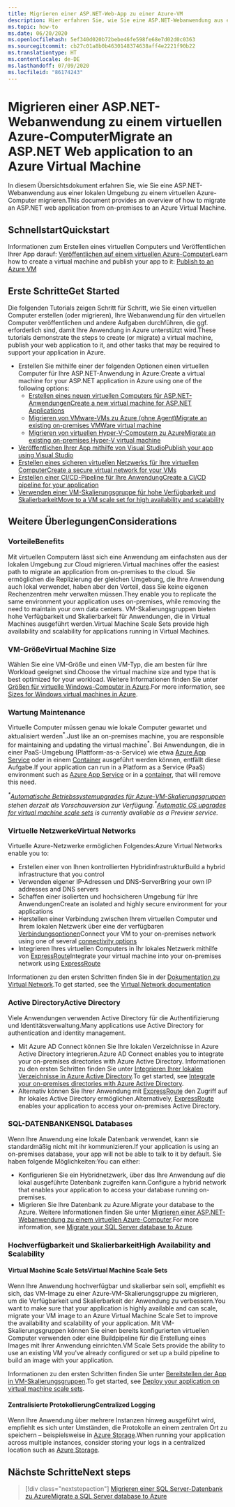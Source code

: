 ```yaml
---
title: Migrieren einer ASP.NET-Web-App zu einer Azure-VM
description: Hier erfahren Sie, wie Sie eine ASP.NET-Webanwendung aus einer lokalen Umgebung zu einem virtuellen Azure-Computer migrieren.
ms.topic: how-to
ms.date: 06/20/2020
ms.openlocfilehash: 5ef340d020b72bebe46fe598fe68e7d02d0c0363
ms.sourcegitcommit: cb27c01a8b0b4630148374638aff4e2221f90b22
ms.translationtype: HT
ms.contentlocale: de-DE
ms.lasthandoff: 07/09/2020
ms.locfileid: "86174243"
---
```

# <a name="migrate-an-aspnet-web-application-to-an-azure-virtual-machine"></a><span data-ttu-id="d0767-103">Migrieren einer ASP.NET-Webanwendung zu einem virtuellen Azure-Computer</span><span class="sxs-lookup"><span data-stu-id="d0767-103">Migrate an ASP.NET Web application to an Azure Virtual Machine</span></span>

<span data-ttu-id="d0767-104">In diesem Übersichtsdokument erfahren Sie, wie Sie eine ASP.NET-Webanwendung aus einer lokalen Umgebung zu einem virtuellen Azure-Computer migrieren.</span><span class="sxs-lookup"><span data-stu-id="d0767-104">This document provides an overview of how to migrate an ASP.NET web application from on-premises to an Azure Virtual Machine.</span></span>

## <a name="quickstart"></a><span data-ttu-id="d0767-105">Schnellstart</span><span class="sxs-lookup"><span data-stu-id="d0767-105">Quickstart</span></span>

<span data-ttu-id="d0767-106">Informationen zum Erstellen eines virtuellen Computers und Veröffentlichen Ihrer App darauf: [Veröffentlichen auf einem virtuellen Azure-Computer](https://tutorials.visualstudio.com/aspnet-vm/intro)</span><span class="sxs-lookup"><span data-stu-id="d0767-106">Learn how to create a virtual machine and publish your app to it: [Publish to an Azure VM](https://tutorials.visualstudio.com/aspnet-vm/intro)</span></span>

## <a name="get-started"></a><span data-ttu-id="d0767-107">Erste Schritte</span><span class="sxs-lookup"><span data-stu-id="d0767-107">Get Started</span></span>

<span data-ttu-id="d0767-108">Die folgenden Tutorials zeigen Schritt für Schritt, wie Sie einen virtuellen Computer erstellen (oder migrieren), Ihre Webanwendung für den virtuellen Computer veröffentlichen und andere Aufgaben durchführen, die ggf. erforderlich sind, damit Ihre Anwendung in Azure unterstützt wird.</span><span class="sxs-lookup"><span data-stu-id="d0767-108">These tutorials demonstrate the steps to create (or migrate) a virtual machine, publish your web application to it, and other tasks that may be required to support your application in Azure.</span></span>

- <span data-ttu-id="d0767-109">Erstellen Sie mithilfe einer der folgenden Optionen einen virtuellen Computer für Ihre ASP.NET-Anwendung in Azure:</span><span class="sxs-lookup"><span data-stu-id="d0767-109">Create a virtual machine for your ASP.NET application in Azure using one of the following options:</span></span>
  - [<span data-ttu-id="d0767-110">Erstellen eines neuen virtuellen Computers für ASP.NET-Anwendungen</span><span class="sxs-lookup"><span data-stu-id="d0767-110">Create a new virtual machine for ASP.NET Applications</span></span>](https://go.microsoft.com/fwlink/?linkid=863237)
  - [<span data-ttu-id="d0767-111">Migrieren von VMware-VMs zu Azure (ohne Agent)</span><span class="sxs-lookup"><span data-stu-id="d0767-111">Migrate an existing on-premises VMWare virtual machine</span></span>](/azure/migrate/tutorial-migrate-vmware)
  - [<span data-ttu-id="d0767-112">Migrieren von virtuellen Hyper-V-Computern zu Azure</span><span class="sxs-lookup"><span data-stu-id="d0767-112">Migrate an existing on-premises Hyper-V virtual machine</span></span>](/azure/migrate/tutorial-migrate-hyper-v)
- [<span data-ttu-id="d0767-113">Veröffentlichen Ihrer App mithilfe von Visual Studio</span><span class="sxs-lookup"><span data-stu-id="d0767-113">Publish your app using Visual Studio</span></span>](https://go.microsoft.com/fwlink/?linkid=863240)
- [<span data-ttu-id="d0767-114">Erstellen eines sicheren virtuellen Netzwerks für Ihre virtuellen Computer</span><span class="sxs-lookup"><span data-stu-id="d0767-114">Create a secure virtual network for your VMs</span></span>](/azure/virtual-network/virtual-network-get-started-vnet-subnet)
- [<span data-ttu-id="d0767-115">Erstellen einer CI/CD-Pipeline für Ihre Anwendung</span><span class="sxs-lookup"><span data-stu-id="d0767-115">Create a CI/CD pipeline for your application</span></span>](/vsts/build-release/apps/cd/deploy-webdeploy-iis-deploygroups)
- [<span data-ttu-id="d0767-116">Verwenden einer VM-Skalierungsgruppe für hohe Verfügbarkeit und Skalierbarkeit</span><span class="sxs-lookup"><span data-stu-id="d0767-116">Move to a VM scale set for high availability and scalability</span></span>](/azure/virtual-machine-scale-sets/virtual-machine-scale-sets-deploy-app)

## <a name="considerations"></a><span data-ttu-id="d0767-117">Weitere Überlegungen</span><span class="sxs-lookup"><span data-stu-id="d0767-117">Considerations</span></span>

### <a name="benefits"></a><span data-ttu-id="d0767-118">Vorteile</span><span class="sxs-lookup"><span data-stu-id="d0767-118">Benefits</span></span>

<span data-ttu-id="d0767-119">Mit virtuellen Computern lässt sich eine Anwendung am einfachsten aus der lokalen Umgebung zur Cloud migrieren.</span><span class="sxs-lookup"><span data-stu-id="d0767-119">Virtual machines offer the easiest path to migrate an application from on-premises to the cloud.</span></span> <span data-ttu-id="d0767-120">Sie ermöglichen die Replizierung der gleichen Umgebung, die Ihre Anwendung auch lokal verwendet, haben aber den Vorteil, dass Sie keine eigenen Rechenzentren mehr verwalten müssen.</span><span class="sxs-lookup"><span data-stu-id="d0767-120">They enable you to replicate the same environment your application uses on-premises, while removing the need to maintain your own data centers.</span></span> <span data-ttu-id="d0767-121">VM-Skalierungsgruppen bieten hohe Verfügbarkeit und Skalierbarkeit für Anwendungen, die in Virtual Machines ausgeführt werden.</span><span class="sxs-lookup"><span data-stu-id="d0767-121">Virtual Machine Scale Sets provide high availability and scalability for applications running in Virtual Machines.</span></span>

### <a name="virtual-machine-size"></a><span data-ttu-id="d0767-122">VM-Größe</span><span class="sxs-lookup"><span data-stu-id="d0767-122">Virtual Machine Size</span></span>

<span data-ttu-id="d0767-123">Wählen Sie eine VM-Größe und einen VM-Typ, die am besten für Ihre Workload geeignet sind.</span><span class="sxs-lookup"><span data-stu-id="d0767-123">Choose the virtual machine size and type that is best optimized for your workload.</span></span> <span data-ttu-id="d0767-124">Weitere Informationen finden Sie unter [Größen für virtuelle Windows-Computer in Azure](/azure/virtual-machines/windows/sizes).</span><span class="sxs-lookup"><span data-stu-id="d0767-124">For more information, see [Sizes for Windows virtual machines in Azure](/azure/virtual-machines/windows/sizes).</span></span>

### <a name="maintenance"></a><span data-ttu-id="d0767-125">Wartung </span><span class="sxs-lookup"><span data-stu-id="d0767-125">Maintenance</span></span>

<span data-ttu-id="d0767-126">Virtuelle Computer müssen genau wie lokale Computer gewartet und aktualisiert werden<sup>&#42;</sup>.</span><span class="sxs-lookup"><span data-stu-id="d0767-126">Just like an on-premises machine, you are responsible for maintaining and updating the virtual machine<sup>&#42;</sup>.</span></span> <span data-ttu-id="d0767-127">Bei Anwendungen, die in einer PaaS-Umgebung (Plattform-as-a-Service) wie etwa [Azure App Service](/azure/app-service/) oder in einem [Container](/azure/app-service/containers/) ausgeführt werden können, entfällt diese Aufgabe.</span><span class="sxs-lookup"><span data-stu-id="d0767-127">If your application can run in a Platform as a Service (PaaS) environment such as [Azure App Service](/azure/app-service/) or in a [container](/azure/app-service/containers/), that will remove this need.</span></span>

<span data-ttu-id="d0767-128">*<sup>&#42;</sup>[Automatische Betriebssystemupgrades für Azure-VM-Skalierungsgruppen](/azure/virtual-machine-scale-sets/virtual-machine-scale-sets-automatic-upgrade) stehen derzeit als Vorschauversion zur Verfügung.*</span><span class="sxs-lookup"><span data-stu-id="d0767-128">*<sup>&#42;</sup>[Automatic OS upgrades for virtual machine scale sets](/azure/virtual-machine-scale-sets/virtual-machine-scale-sets-automatic-upgrade) is currently available as a Preview service.*</span></span>

### <a name="virtual-networks"></a><span data-ttu-id="d0767-129">Virtuelle Netzwerke</span><span class="sxs-lookup"><span data-stu-id="d0767-129">Virtual Networks</span></span>

<span data-ttu-id="d0767-130">Virtuelle Azure-Netzwerke ermöglichen Folgendes:</span><span class="sxs-lookup"><span data-stu-id="d0767-130">Azure Virtual Networks enable you to:</span></span>

- <span data-ttu-id="d0767-131">Erstellen einer von Ihnen kontrollierten Hybridinfrastruktur</span><span class="sxs-lookup"><span data-stu-id="d0767-131">Build a hybrid infrastructure that you control</span></span>
- <span data-ttu-id="d0767-132">Verwenden eigener IP-Adressen und DNS-Server</span><span class="sxs-lookup"><span data-stu-id="d0767-132">Bring your own IP addresses and DNS servers</span></span>
- <span data-ttu-id="d0767-133">Schaffen einer isolierten und hochsicheren Umgebung für Ihre Anwendungen</span><span class="sxs-lookup"><span data-stu-id="d0767-133">Create an isolated and highly secure environment for your applications</span></span>
- <span data-ttu-id="d0767-134">Herstellen einer Verbindung zwischen Ihrem virtuellen Computer und Ihrem lokalen Netzwerk über eine der verfügbaren [Verbindungsoptionen](/azure/vpn-gateway/vpn-gateway-about-vpngateways#s2smulti)</span><span class="sxs-lookup"><span data-stu-id="d0767-134">Connect your VM to your on-premises network using one of several [connectivity options](/azure/vpn-gateway/vpn-gateway-about-vpngateways#s2smulti)</span></span>
- <span data-ttu-id="d0767-135">Integrieren Ihres virtuellen Computers in Ihr lokales Netzwerk mithilfe von [ExpressRoute](https://azure.microsoft.com/services/expressroute/)</span><span class="sxs-lookup"><span data-stu-id="d0767-135">Integrate your virtual machine into your on-premises network using [ExpressRoute](https://azure.microsoft.com/services/expressroute/)</span></span>

<span data-ttu-id="d0767-136">Informationen zu den ersten Schritten finden Sie in der [Dokumentation zu Virtual Network](/azure/virtual-network/).</span><span class="sxs-lookup"><span data-stu-id="d0767-136">To get started, see the [Virtual Network documentation](/azure/virtual-network/)</span></span>

### <a name="active-directory"></a><span data-ttu-id="d0767-137">Active Directory</span><span class="sxs-lookup"><span data-stu-id="d0767-137">Active Directory</span></span>
<span data-ttu-id="d0767-138">Viele Anwendungen verwenden Active Directory für die Authentifizierung und Identitätsverwaltung.</span><span class="sxs-lookup"><span data-stu-id="d0767-138">Many applications use Active Directory for authentication and identity management.</span></span>

- <span data-ttu-id="d0767-139">Mit Azure AD Connect können Sie Ihre lokalen Verzeichnisse in Azure Active Directory integrieren.</span><span class="sxs-lookup"><span data-stu-id="d0767-139">Azure AD Connect enables you to integrate your on-premises directories with Azure Active Directory.</span></span> <span data-ttu-id="d0767-140">Informationen zu den ersten Schritten finden Sie unter [Integrieren Ihrer lokalen Verzeichnisse in Azure Active Directory](/azure/active-directory/connect/active-directory-aadconnect).</span><span class="sxs-lookup"><span data-stu-id="d0767-140">To get started, see [Integrate your on-premises directories with Azure Active Directory](/azure/active-directory/connect/active-directory-aadconnect).</span></span>
- <span data-ttu-id="d0767-141">Alternativ können Sie Ihrer Anwendung mit [ExpressRoute](https://azure.microsoft.com/services/expressroute/) den Zugriff auf Ihr lokales Active Directory ermöglichen.</span><span class="sxs-lookup"><span data-stu-id="d0767-141">Alternatively, [ExpressRoute](https://azure.microsoft.com/services/expressroute/) enables your application to access your on-premises Active Directory.</span></span>

### <a name="sql-databases"></a><span data-ttu-id="d0767-142">SQL-DATENBANKEN</span><span class="sxs-lookup"><span data-stu-id="d0767-142">SQL Databases</span></span>

<span data-ttu-id="d0767-143">Wenn Ihre Anwendung eine lokale Datenbank verwendet, kann sie standardmäßig nicht mit ihr kommunizieren.</span><span class="sxs-lookup"><span data-stu-id="d0767-143">If your application is using an on-premises database, your app will not be able to talk to it by default.</span></span> <span data-ttu-id="d0767-144">Sie haben folgende Möglichkeiten:</span><span class="sxs-lookup"><span data-stu-id="d0767-144">You can either:</span></span>

- <span data-ttu-id="d0767-145">Konfigurieren Sie ein Hybridnetzwerk, über das Ihre Anwendung auf die lokal ausgeführte Datenbank zugreifen kann.</span><span class="sxs-lookup"><span data-stu-id="d0767-145">Configure a hybrid network that enables your application to access your database running on-premises.</span></span>
- <span data-ttu-id="d0767-146">Migrieren Sie Ihre Datenbank zu Azure.</span><span class="sxs-lookup"><span data-stu-id="d0767-146">Migrate your database to the Azure.</span></span> <span data-ttu-id="d0767-147">Weitere Informationen finden Sie unter [Migrieren einer ASP.NET-Webanwendung zu einem virtuellen Azure-Computer](sql.md).</span><span class="sxs-lookup"><span data-stu-id="d0767-147">For more information, see [Migrate your SQL Server database to Azure](sql.md).</span></span>

### <a name="high-availability-and-scalability"></a><span data-ttu-id="d0767-148">Hochverfügbarkeit und Skalierbarkeit</span><span class="sxs-lookup"><span data-stu-id="d0767-148">High Availability and Scalability</span></span>

#### <a name="virtual-machine-scale-sets"></a><span data-ttu-id="d0767-149">Virtual Machine Scale Sets</span><span class="sxs-lookup"><span data-stu-id="d0767-149">Virtual Machine Scale Sets</span></span>
<span data-ttu-id="d0767-150">Wenn Ihre Anwendung hochverfügbar und skalierbar sein soll, empfiehlt es sich, das VM-Image zu einer Azure-VM-Skalierungsgruppe zu migrieren, um die Verfügbarkeit und Skalierbarkeit der Anwendung zu verbessern.</span><span class="sxs-lookup"><span data-stu-id="d0767-150">You want to make sure that your application is highly available and can scale, migrate your VM image to an Azure Virtual Machine Scale Set to improve the availability and scalability of your application.</span></span> <span data-ttu-id="d0767-151">Mit VM-Skalierungsgruppen können Sie einen bereits konfigurierten virtuellen Computer verwenden oder eine Buildpipeline für die Erstellung eines Images mit Ihrer Anwendung einrichten.</span><span class="sxs-lookup"><span data-stu-id="d0767-151">VM Scale Sets provide the ability to use an existing VM you've already configured or set up a build pipeline to build an image with your application.</span></span>

<span data-ttu-id="d0767-152">Informationen zu den ersten Schritten finden Sie unter [Bereitstellen der App in VM-Skalierungsgruppen](/azure/virtual-machine-scale-sets/virtual-machine-scale-sets-deploy-app).</span><span class="sxs-lookup"><span data-stu-id="d0767-152">To get started, see [Deploy your application on virtual machine scale sets](/azure/virtual-machine-scale-sets/virtual-machine-scale-sets-deploy-app).</span></span>

#### <a name="centralized-logging"></a><span data-ttu-id="d0767-153">Zentralisierte Protokollierung</span><span class="sxs-lookup"><span data-stu-id="d0767-153">Centralized Logging</span></span>
<span data-ttu-id="d0767-154">Wenn Ihre Anwendung über mehrere Instanzen hinweg ausgeführt wird, empfiehlt es sich unter Umständen, die Protokolle an einem zentralen Ort zu speichern – beispielsweise in [Azure Storage](/azure/storage/).</span><span class="sxs-lookup"><span data-stu-id="d0767-154">When running your application across multiple instances, consider storing your logs in a centralized location such as [Azure Storage](/azure/storage/).</span></span>

## <a name="next-steps"></a><span data-ttu-id="d0767-155">Nächste Schritte</span><span class="sxs-lookup"><span data-stu-id="d0767-155">Next steps</span></span>

> [!div class="nextstepaction"]
> [<span data-ttu-id="d0767-156">Migrieren einer SQL Server-Datenbank zu Azure</span><span class="sxs-lookup"><span data-stu-id="d0767-156">Migrate a SQL Server database to Azure</span></span>](sql.md)
